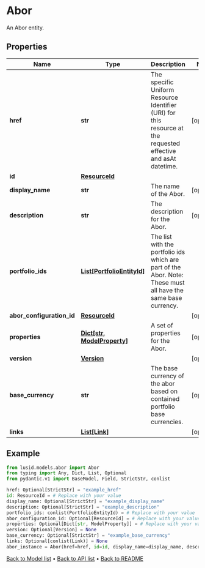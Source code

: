 # Abor

An Abor entity.
## Properties
Name | Type | Description | Notes
------------ | ------------- | ------------- | -------------
**href** | **str** | The specific Uniform Resource Identifier (URI) for this resource at the requested effective and asAt datetime. | [optional] 
**id** | [**ResourceId**](ResourceId.md) |  | 
**display_name** | **str** | The name of the Abor. | [optional] 
**description** | **str** | The description for the Abor. | [optional] 
**portfolio_ids** | [**List[PortfolioEntityId]**](PortfolioEntityId.md) | The list with the portfolio ids which are part of the Abor. Note: These must all have the same base currency. | 
**abor_configuration_id** | [**ResourceId**](ResourceId.md) |  | [optional] 
**properties** | [**Dict[str, ModelProperty]**](ModelProperty.md) | A set of properties for the Abor. | [optional] 
**version** | [**Version**](Version.md) |  | [optional] 
**base_currency** | **str** | The base currency of the abor based on contained portfolio base currencies. | [optional] 
**links** | [**List[Link]**](Link.md) |  | [optional] 
## Example

```python
from lusid.models.abor import Abor
from typing import Any, Dict, List, Optional
from pydantic.v1 import BaseModel, Field, StrictStr, conlist

href: Optional[StrictStr] = "example_href"
id: ResourceId = # Replace with your value
display_name: Optional[StrictStr] = "example_display_name"
description: Optional[StrictStr] = "example_description"
portfolio_ids: conlist(PortfolioEntityId) = # Replace with your value
abor_configuration_id: Optional[ResourceId] = # Replace with your value
properties: Optional[Dict[str, ModelProperty]] = # Replace with your value
version: Optional[Version] = None
base_currency: Optional[StrictStr] = "example_base_currency"
links: Optional[conlist(Link)] = None
abor_instance = Abor(href=href, id=id, display_name=display_name, description=description, portfolio_ids=portfolio_ids, abor_configuration_id=abor_configuration_id, properties=properties, version=version, base_currency=base_currency, links=links)

```

[Back to Model list](../README.md#documentation-for-models) &#8226; [Back to API list](../README.md#documentation-for-api-endpoints) &#8226; [Back to README](../README.md)

